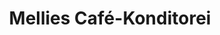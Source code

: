---
title: "Mellies Café-Konditorei"
url: /horn-bad-meinberg/mellies-cafe-konditorei/
shop: Bäckerei
---